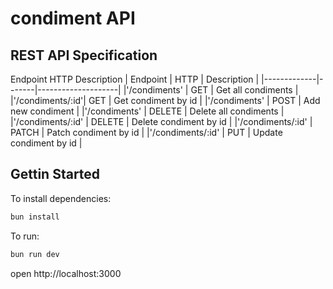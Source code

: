 # condiment API

## REST API Specification

Endpoint HTTP Description
| Endpoint | HTTP | Description |
|-------------|-------|--------------------|
|'/condiments' | GET | Get all condiments |
|'/condiments/:id'| GET | Get condiment by id |
|'/condiments' | POST | Add new condiment |
|'/condiments' | DELETE | Delete all condiments |
|'/condiments/:id' | DELETE | Delete condiment by id |
|'/condiments/:id' | PATCH | Patch condiment by id |
|'/condiments/:id' | PUT | Update condiment by id |

## Gettin Started

To install dependencies:

```sh
bun install
```

To run:

```sh
bun run dev
```

open http://localhost:3000
